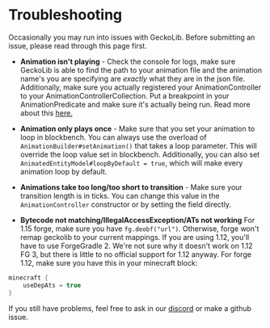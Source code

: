 # Troubleshooting
Occasionally you may run into issues with GeckoLib. Before submitting an issue, please read through this page first.

* **Animation isn't playing** - Check the console for logs, make sure GeckoLib is able to find the path to your animation file and the animation name's you are specifying are *exactly* what they are in the json file. Additionally, make sure you actually registered your AnimationController to your AnimationControllerCollection. Put a breakpoint in your AnimationPredicate and make sure it's actually being run. Read more about this [here.](../Animation-Controllers)

* **Animation only plays once** - Make sure that you set your animation to loop in blockbench. You can always use the overload of `AnimationBuilder#setAnimation()` that takes a loop parameter. This will override the loop value set in blockbench. Additionally, you can also set `AnimatedEntityModel#loopByDefault = true`, which will make every animation loop by default.

* **Animations take too long/too short to transition** - Make sure your transition length is in ticks. You can change this value in the `AnimationController` constructor or by setting the field directly.

* **Bytecode not matching/IllegalAccessException/ATs not working**
For 1.15 forge, make sure you have `fg.deobf("url")`. Otherwise, forge won't remap geckolib to your current mappings. If you are using 1.12, you'll have to use ForgeGradle 2. We're not sure why it doesn't work on 1.12 FG 3, but there is little to no official support for 1.12 anyway.
For forge 1.12, make sure you have this in your minecraft block:
```groovy
minecraft {
    useDepAts = true
}
```

If you still have problems, feel free to ask in our [discord](https://discord.com/invite/MNQcKxB) or make a github issue.